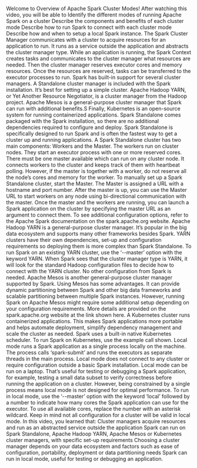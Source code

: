 Welcome to Overview of Apache Spark Cluster Modes!
After watching this video, you will be able to
Identify the different modes of running Apache Spark on a cluster
Describe the components and benefits of each cluster mode
Describe how to run Spark to connect with each cluster mode
Describe how and when to setup a local Spark instance.
The Spark Cluster Manager communicates with a cluster to acquire resources for an application
to run.
It runs as a service outside the application and abstracts the cluster manager type.
While an application is running, the Spark Context creates tasks and communicates to
the cluster manager what resources are needed.
Then the cluster manager reserves executor cores and memory resources.
Once the resources are reserved, tasks can be transferred to the executor processes to
run.
Spark has built-in support for several cluster managers.
A Standalone cluster manager is included with the Spark installation.
It’s best for setting up a simple cluster.
Apache Hadoop YARN, or Yet Another Resource Negotiator, is a cluster manager from the
Hadoop project.
Apache Mesos is a general-purpose cluster manager that Spark can run with additional
benefits.S
Finally, Kubernetes is an open-source system for running containerized applications.
Spark Standalone comes packaged with the Spark installation, so there are no additional dependencies
required to configure and deploy.
Spark Standalone is specifically designed to run Spark and is often the fastest way
to get a cluster up and running applications.
A Spark Standalone cluster has two main components: Workers and the Master.
The workers run on cluster nodes.
They start an executor process with one or more reserved cores.
There must be one master available which can run on any cluster node.
It connects workers to the cluster and keeps track of them with heartbeat polling.
However, if the master is together with a worker, do not reserve all the node’s cores
and memory for the worker.
To manually set up a Spark Standalone cluster, start the Master.
The Master is assigned a URL with a hostname and port number.
After the master is up, you can use the Master URL to start workers on any node using bi-directional
communication with the master.
Once the master and the workers are running, you can launch a Spark application on the
cluster by specifying the master URL as an argument to connect them.
To see additional configuration options, refer to the Apache Spark documentation on the spark.apache.org
website.
Apache Hadoop YARN is a general-purpose cluster manager.
It’s popular in the big data ecosystem and supports many other frameworks besides Spark.
YARN clusters have their own dependencies, set-up and configuration requirements so deploying
them is more complex than Spark Standalone.
To run Spark on an existing YARN cluster, use the ‘--master’ option with the keyword
YARN.
When Spark sees that the cluster manager type is YARN, it will look for the standard Hadoop
configuration files to decide how to connect with the YARN cluster.
No other configuration from Spark is needed.
Apache Mesos is another general-purpose cluster manager supported by Spark.
Using Mesos has some advantages.
It can provide dynamic partitioning between Spark and other big data frameworks and scalable
partitioning between multiple Spark instances.
However, running Spark on Apache Mesos might require some additional setup depending on
your configuration requirements.
More details are provided on the spark.apache.org website at the link shown here.
A Kubernetes cluster runs containerized applications.
This makes Spark applications more portable and helps automate deployment, simplify dependency
management and scale the cluster as needed.
Spark uses a built-in native Kubernetes scheduler.
To run Spark on Kubernetes, use the example call shown.
Local mode runs a Spark application as a single process locally on the machine.
The process calls ‘spark-submit’ and runs the executors as separate threads in the main
process.
Local mode does not connect to any cluster or require configuration outside a basic Spark
installation.
Local mode can be run on a laptop.
That’s useful for testing or debugging a Spark application, for example, testing a
small data subset to verify correctness before running the application on a cluster.
However, being constrained by a single process means local mode is not designed for optimal
performance.
To run in local mode, use the ‘--master’ option with the keyword ‘local’ followed
by a number to indicate how many cores the Spark application can use for the executor.
To use all available cores, replace the number with an asterisk wildcard.
Keep in mind not all configuration for a cluster will be valid in local mode.
In this video, you learned that:
Cluster managers acquire resources and run as an abstracted service outside the application
Spark can run on Spark Standalone, Apache Hadoop YARN, Apache Mesos or Kubernetes cluster
managers, with specific set-up requirements
Choosing a cluster manager depends on your data ecosystem and factors such as ease of
configuration, portability, deployment or data partitioning needs
Spark can run in local mode, useful for testing or debugging an application.